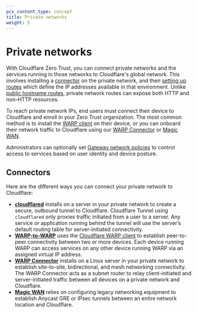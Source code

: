 ```yaml
---
pcx_content_type: concept
title: Private networks
weight: 5
---
```


# Private networks

With Cloudflare Zero Trust, you can connect private networks and the services running in those networks to Cloudflare's global network. This involves installing a [connector](#connectors) on the private network, and then [setting up routes](/cloudflare-one/connections/connect-networks/get-started/create-remote-tunnel/#3-connect-a-network) which define the IP addresses available in that environment. Unlike [public hostname routes](/cloudflare-one/connections/connect-networks/routing-to-tunnel/), private network routes can expose both HTTP and non-HTTP resources.

To reach private network IPs, end users must connect their device to Cloudflare and enroll in your Zero Trust organization. The most common method is to install the [WARP client](/cloudflare-one/connections/connect-devices/warp/) on their device, or you can onboard their network traffic to Cloudflare using our [WARP Connector](/cloudflare-one/connections/connect-networks/private-net/warp-connector/) or [Magic WAN](/magic-wan/zero-trust/cloudflare-tunnel/).

Administrators can optionally set [Gateway network policies](/cloudflare-one/policies/gateway/network-policies/) to control access to services based on user identity and device posture.

## Connectors

Here are the different ways you can connect your private network to Cloudflare:

- [**cloudflared**](/cloudflare-one/connections/connect-networks/private-net/cloudflared/) installs on a server in your private network to create a secure, outbound tunnel to Cloudflare. Cloudflare Tunnel using `cloudflared` only proxies traffic initiated from a user to a server. Any service or application running behind the tunnel will use the server’s default routing table for server-initiated connectivity.
- [**WARP-to-WARP**](/cloudflare-one/connections/connect-networks/private-net/warp-to-warp/) uses the [Cloudflare WARP client](/cloudflare-one/connections/connect-devices/warp/) to establish peer-to-peer connectivity between two or more devices. Each device running WARP can access services on any other device running WARP via an assigned virtual IP address.
- [**WARP Connector**](/cloudflare-one/connections/connect-networks/private-net/warp-connector/) installs on a Linux server in your private network to establish site-to-site, bidirectional, and mesh networking connectivity. The WARP Connector acts as a subnet router to relay client-initiated and server-initiated traffic between all devices on a private network and Cloudflare.
- [**Magic WAN**](/magic-wan/) relies on configuring legacy networking equipment to establish Anycast GRE or IPsec tunnels between an entire network location and Cloudflare.
